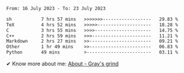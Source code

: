 <!--START_SECTION:waka-->

```txt
From: 16 July 2023 - To: 23 July 2023

sh           7 hrs 57 mins   >>>>>>>------------------   29.83 %
TeX          4 hrs 52 mins   >>>>>--------------------   18.28 %
C            3 hrs 55 mins   >>>>---------------------   14.75 %
C++          2 hrs 59 mins   >>>----------------------   11.21 %
Markdown     2 hrs 27 mins   >>-----------------------   09.21 %
Other        1 hr 49 mins    >>-----------------------   06.83 %
Python       49 mins         >------------------------   03.11 %
```

<!--END_SECTION:waka-->

<!-- [![grayxu's github stats](https://github-readme-stats.vercel.app/api?username=grayxu&count_private=true&show_icons=true)](https://github.com/grayxu) -->

✔ Know more about me: [About - Gray's grind](https://www.grayxu.cn/)
